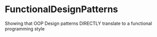 # FunctionalDesignPatterns
Showing that OOP Design patterns DIRECTLY translate to a functional programming style
